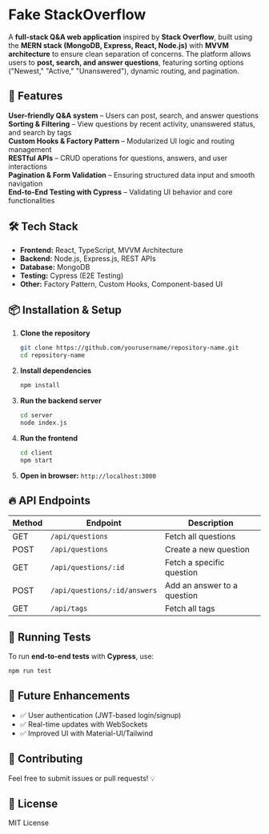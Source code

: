 # Fake StackOverflow  

A **full-stack Q&A web application** inspired by **Stack Overflow**, built using the **MERN stack (MongoDB, Express, React, Node.js)** with **MVVM architecture** to ensure clean separation of concerns. The platform allows users to **post, search, and answer questions**, featuring sorting options ("Newest," "Active," "Unanswered"), dynamic routing, and pagination.

## 🚀 Features  
**User-friendly Q&A system** – Users can post, search, and answer questions  
**Sorting & Filtering** – View questions by recent activity, unanswered status, and search by tags  
**Custom Hooks & Factory Pattern** – Modularized UI logic and routing management  
**RESTful APIs** – CRUD operations for questions, answers, and user interactions  
**Pagination & Form Validation** – Ensuring structured data input and smooth navigation  
**End-to-End Testing with Cypress** – Validating UI behavior and core functionalities  

## 🛠️ Tech Stack  
- **Frontend:** React, TypeScript, MVVM Architecture  
- **Backend:** Node.js, Express.js, REST APIs  
- **Database:** MongoDB  
- **Testing:** Cypress (E2E Testing)  
- **Other:** Factory Pattern, Custom Hooks, Component-based UI  

## 📦 Installation & Setup  

1. **Clone the repository**  
   ```sh
   git clone https://github.com/yourusername/repository-name.git
   cd repository-name
   ```

2. **Install dependencies**  
   ```sh
   npm install
   ```

3. **Run the backend server**  
   ```sh
   cd server
   node index.js
   ```

4. **Run the frontend**  
   ```sh
   cd client
   npm start
   ```

5. **Open in browser:** `http://localhost:3000`

## 🔥 API Endpoints  
| Method | Endpoint         | Description                 |
|--------|-----------------|-----------------------------|
| GET    | `/api/questions` | Fetch all questions        |
| POST   | `/api/questions` | Create a new question      |
| GET    | `/api/questions/:id` | Fetch a specific question |
| POST   | `/api/questions/:id/answers` | Add an answer to a question |
| GET    | `/api/tags` | Fetch all tags              |

## 🧪 Running Tests  
To run **end-to-end tests** with **Cypress**, use:  
```sh
npm run test
```

## 🎯 Future Enhancements  
- ✅ User authentication (JWT-based login/signup)  
- ✅ Real-time updates with WebSockets  
- ✅ Improved UI with Material-UI/Tailwind  

## 🤝 Contributing  
Feel free to submit issues or pull requests! 💡  

## 📜 License  
MIT License  
